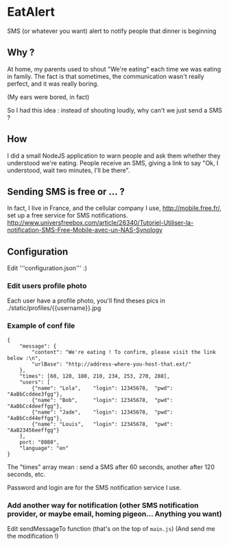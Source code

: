 <!--- title: EatAlert -->
# EatAlert
SMS (or whatever you want) alert to notify people that dinner is beginning
## Why ?
<!--- en -->
At home, my parents used to shout "We're eating" each time we was eating in family.
The fact is that sometimes, the communication wasn't really perfect, and it was really boring.

(My ears were bored, in fact)

So I had this idea : instead of shouting loudly, why can't we just send a SMS ?
<!--- /en -->

## How
I did a small NodeJS application to warn people and ask them whether they understood we're eating. People receive an SMS, giving a link to say "Ok, I understood, wait two minutes, I'll be there".

## Sending SMS is free or ... ?
In fact, I live in France, and the cellular company I use, http://mobile.free.fr/, set up a free service for SMS notifications. http://www.universfreebox.com/article/26340/Tutoriel-Utiliser-la-notification-SMS-Free-Mobile-avec-un-NAS-Synology

## Configuration
Edit '''configuration.json''' :)

### Edit users profile photo
Each user have a profile photo, you'll find theses pics in ./static/profiles/{{username}}.jpg

### Example of conf file
```
{
    "message": {
        "content": "We're eating ! To confirm, please visit the link below :\n",
        "urlBase": "http://address-where-you-host-that.ext/"
    },
    "times": [60, 120, 180, 210, 234, 253, 270, 288],
    "users": [
        {"name": "Lola",    "login": 12345678,  "pwd": "AaBbCcddee3fgg"},
        {"name": "Bob",     "login": 12345678,  "pwd": "AaBbCc4deeffgg"},
        {"name": "Jade",    "login": 12345678,  "pwd": "AaBbCcd44effgg"},
        {"name": "Louis",   "login": 12345678,  "pwd": "AaB23456eeffgg"}
    ],
    port: "8080",
    "language": "en"
}
```
The "times" array mean : send a SMS after 60 seconds, another after 120 seconds, etc.

Password and login are for the SMS notification service I use.


### Add another way for notification (other SMS notification provider, or maybe email, homing pigeon... Anything you want)
Edit sendMessageTo function (that's on the top of ```main.js```)
(And send me the modification !)

